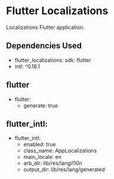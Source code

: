 # Flutter Localizations

Localizations Flutter application.

## Dependencies Used
 - flutter_localizations:
    sdk: flutter
 - intl: ^0.16.1

## flutter
 - flutter:
   - generate: true

## flutter_intl:
 - flutter_intl:
   - enabled: true
   - class_name: AppLocalizations
   - main_locale: en
   - arb_dir: lib/res/lang/l10n
   - output_dir: lib/res/lang/generated
